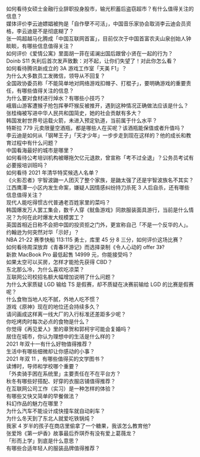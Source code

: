 如何看待女硕士金融行业辞职投身股市，输光积蓄后盗窃超市？有什么值得关注的信息？  
媒体评价李云迪嫖娼被拘是「自作孽不可活」，中国音乐家协会取消李云迪会员资格，李云迪是不是彻底糊了？  
张一鸣超越马化腾成「中国互联网首富」，目前仅次于中国首富农夫山泉创始人钟睒睒，有哪些信息值得关注？  
如何评价《爱情公寓》里面胡一菲在诺澜出国后跟曾小贤在一起的行为？  
Doinb S11 失利后首次发声致歉：对不起，让你们失望了！对此你怎么看？  
如何看待腾讯新成立的 3A 游戏工作室「天美 F1」？  
为什么大多数员工发微信，领导从不回复？  
全国政协委员称「不能简单地对网络游戏扣帽子、打棍子」，要明确游戏的重要责任，有哪些值得关注的信息？  
为什么要对食材进行焯水？有哪些小技巧？  
峨眉山游客遭猴子抢包挥拳吓猴反被推开，遇到这种情况正确做法应该是什么？  
张桂梅被写进中华人民共和国简史，她的社会贡献有多大？  
韩国发射世界号运载火箭，未进入预定轨道，当前属于什么水平？  
特斯拉 779 元卖限量空酒瓶，都是哪些人在买呢？该酒瓶能保值或者升值吗？  
李云迪是如何从「钢琴王子」「天才少年」一步步走到现在这样的？他的成长和教育过程中有什么问题？  
中国看海最好的城市是哪里？  
如何看待公考培训机构被曝拖欠亿元退款，曾宣称「考不过全退」？公务员考试有必要报培训班吗？  
如何看待 2021 年清华特奖候选人名单？  
《火影忍者》宇智波鼬一人团灭了整个家族，是鼬太强了还是宇智波族名不其实？  
江西鹰潭一小区内发生命案，嫌疑人因情感纠纷持刀杀死 3 人后自杀，还有哪些信息值得关注？  
现代人能吃得惯古代普通老百姓家里的菜吗？  
韩国爆发万人罢工集会，数千人穿《鱿鱼游戏》同款服装面具游行，当前是什么情况？为何在此时爆发大规模罢工？  
英国首相近日称不会把中国的投资拒之门外，更宣称自己「不是一个反华的人」。约翰逊为何突然对华「示好」？  
NBA 21-22 赛季快船 113:115 勇士，库里 45 分 8 三分，如何评价这场比赛？  
如何看待周深放弃《青春环游记》而选择录制《令人心动的 offer 3》?  
新款 MacBook Pro 最低起售 14999 元，你能接受吗？  
如果太空可以买房，怎样才能抢先获得 CBD？  
东北那么冷，为什么喜欢吃凉菜？  
互联网公司校招名额大幅增加说明了什么问题？  
为什么大家质疑 LGD 输给 TS 是假赛，却不质疑在决赛前输给 LGD 的比赛是假赛呢？  
什么食物当地人吃不腻，外地人吃不惯？  
游戏《原神》现在的地位还会持续多久？  
请问画成这样离一线大厂的入行标准还差距多少呢？  
你吃烤肉时每次必点的食物是什么？  
你觉得《再见爱人》里的章贺和郭柯宇可能会复婚吗？  
居住在城市，你认为理想中的生活是什么样的？  
2021 年双十一有什么好物值得推荐？  
生活中有哪些细微却让你感动的小事？  
2021 年双 11 ，有哪些值得买的文学图书？  
读博时，导师和学校哪个重要？  
「外卖骑手困在系统里」主要责任在不在平台方？  
秋冬有哪些好搭配、好穿的衣服店铺值得推荐？  
在互联网公司工作（实习）是一种怎样的体验？  
有哪些又快又简单的早餐做法？  
科幻作品的魅力在哪里？  
为什么汽车不能设计成快撞车就自动刹车？  
为什么冬天到了东北人就爱吃铁锅炖？  
我家 4 岁半的孩子在商店里偷拿了一个糖果，我该怎么教育他?  
张爱玲《第一炉香》故事最后乔琪乔有没有爱上葛薇龙？  
「形而上学」到底是什么意思？  
有哪些合适年轻人的服装品牌值得推荐？  
